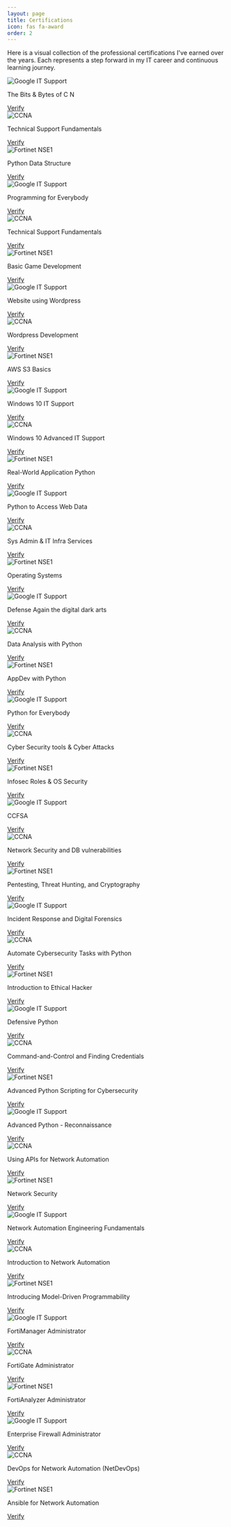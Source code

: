 ```yaml
---
layout: page
title: Certifications
icon: fas fa-award
order: 2
---
```



Here is a visual collection of the professional certifications I've earned over the years. Each represents a step forward in my IT career and continuous learning journey.


<div class="row">

  <div class="col-md-4 mb-4">
    <img src="/assets/img/certifications/bits.PNG" alt="Google IT Support" class="img-fluid rounded shadow-sm">
    <p class="text-center mt-2 mb-1">The Bits & Bytes of C N</p>
    <div class="text-center">
      <a href="https://coursera.org/verify/JP7944XMLZN7" target="_blank" class="btn btn-primary btn-sm">Verify</a>
    </div>
  </div>

  <div class="col-md-4 mb-4">
    <img src="/assets/img/certifications/Technical Support Fundamentals.PNG" alt="CCNA" class="img-fluid rounded shadow-sm">
    <p class="text-center mt-2 mb-1">Technical Support Fundamentals</p>
    <div class="text-center">
      <a href="https://coursera.org/verify/JP7944XMLZN7" target="_blank" class="btn btn-primary btn-sm">Verify</a>
    </div>
  </div>

  <div class="col-md-4 mb-4">
    <img src="/assets/img/certifications/Python Data Structure.PNG" alt="Fortinet NSE1" class="img-fluid rounded shadow-sm">
    <p class="text-center mt-2 mb-1">Python Data Structure</p>
    <div class="text-center">
      <a href="https://coursera.org/verify/U7RE78EDWDVE" target="_blank" class="btn btn-primary btn-sm">Verify</a>
    </div>
  </div>

</div>
<div class="row">

  <div class="col-md-4 mb-4">
    <img src="/assets/img/certifications/Programming for Everybody (Getting Started with Python.PNG" alt="Google IT Support" class="img-fluid rounded shadow-sm">
    <p class="text-center mt-2 mb-1">Programming for Everybody</p>
    <div class="text-center">
      <a href="https://coursera.org/verify/926PRDASC5WF" target="_blank" class="btn btn-primary btn-sm">Verify</a>
    </div>
  </div>

  <div class="col-md-4 mb-4">
    <img src="/assets/img/certifications/Organic Marketing.PNG" alt="CCNA" class="img-fluid rounded shadow-sm">
    <p class="text-center mt-2 mb-1">Technical Support Fundamentals</p>
    <div class="text-center">
      <a href="https://coursera.org/verify/2J7QP48CRB52" target="_blank" class="btn btn-primary btn-sm">Verify</a>
    </div>
  </div>

  <div class="col-md-4 mb-4">
    <img src="/assets/img/certifications/Basic Game Development.PNG" alt="Fortinet NSE1" class="img-fluid rounded shadow-sm">
    <p class="text-center mt-2 mb-1">Basic Game Development</p>
    <div class="text-center">
      <a href="https://coursera.org/verify/TAWAFN7QLNBU" target="_blank" class="btn btn-primary btn-sm">Verify</a>
    </div>
  </div>

</div>
<div class="row">

  <div class="col-md-4 mb-4">
    <img src="/assets/img/certifications/Website using Wordpress.PNG" alt="Google IT Support" class="img-fluid rounded shadow-sm">
    <p class="text-center mt-2 mb-1">Website using Wordpress</p>
    <div class="text-center">
      <a href="https://coursera.org/verify/QUDBKW635MJE" target="_blank" class="btn btn-primary btn-sm">Verify</a>
    </div>
  </div>

  <div class="col-md-4 mb-4">
    <img src="/assets/img/certifications/Wordpress.PNG" alt="CCNA" class="img-fluid rounded shadow-sm">
    <p class="text-center mt-2 mb-1">Wordpress Development</p>
    <div class="text-center">
      <a href="https://coursera.org/verify/TLCU58WT6JD4" target="_blank" class="btn btn-primary btn-sm">Verify</a>
    </div>
  </div>

  <div class="col-md-4 mb-4">
    <img src="/assets/img/certifications/AWS S3 Basics.PNG" alt="Fortinet NSE1" class="img-fluid rounded shadow-sm">
    <p class="text-center mt-2 mb-1">AWS S3 Basics</p>
    <div class="text-center">
      <a href="https://coursera.org/verify/RYZPBX94MSWC" target="_blank" class="btn btn-primary btn-sm">Verify</a>
    </div>
  </div>

</div>
<div class="row">

  <div class="col-md-4 mb-4">
    <img src="/assets/img/certifications/Windows 10 IT Support.PNG" alt="Google IT Support" class="img-fluid rounded shadow-sm">
    <p class="text-center mt-2 mb-1">Windows 10 IT Support</p>
    <div class="text-center">
      <a href="https://www.linkedin.com/learning/certificates/36f24203d631cb5acdfbd3a95b6fd6526a37d3c0c093b6884171bf6e278e9fdb?lipi=urn%3Ali%3Apage%3Ad_flagship3_profile_view_base_certifications_details%3Bu3itlvUJQT6sfxqRkUuQ5Q%3D%3D" target="_blank" class="btn btn-primary btn-sm">Verify</a>
    </div>
  </div>

  <div class="col-md-4 mb-4">
    <img src="/assets/img/certifications/Windows 10 Advanced IT Support.PNG" alt="CCNA" class="img-fluid rounded shadow-sm">
    <p class="text-center mt-2 mb-1">Windows 10 Advanced IT Support</p>
    <div class="text-center">
      <a href="https://www.linkedin.com/learning/certificates/dd769af2894ffaca46a81b1bb5f99aaab1189229ee5e2fd480dff119f5e33661?lipi=urn%3Ali%3Apage%3Ad_flagship3_profile_view_base_certifications_details%3Bu3itlvUJQT6sfxqRkUuQ5Q%3D%3D" target="_blank" class="btn btn-primary btn-sm">Verify</a>
    </div>
  </div>

  <div class="col-md-4 mb-4">
    <img src="/assets/img/certifications/Real-World Application Python.PNG" alt="Fortinet NSE1" class="img-fluid rounded shadow-sm">
    <p class="text-center mt-2 mb-1">Real-World Application Python</p>
    <div class="text-center">
      <a href="https://www.linkedin.com/learning/certificates/2fc77af5185d94daac65bbdb3448138a1605c6a144be860598a4d7e4050ec40c?lipi=urn%3Ali%3Apage%3Ad_flagship3_profile_view_base_certifications_details%3Bu3itlvUJQT6sfxqRkUuQ5Q%3D%3D" target="_blank" class="btn btn-primary btn-sm">Verify</a>
    </div>
  </div>

</div>
<div class="row">

  <div class="col-md-4 mb-4">
    <img src="/assets/img/certifications/Python to Access Web Data.PNG" alt="Google IT Support" class="img-fluid rounded shadow-sm">
    <p class="text-center mt-2 mb-1">Python to Access Web Data</p>
    <div class="text-center">
      <a href="https://coursera.org/verify/39SSNM3D57AY" target="_blank" class="btn btn-primary btn-sm">Verify</a>
    </div>
  </div>

  <div class="col-md-4 mb-4">
    <img src="/assets/img/certifications/Sys Admin & IT Infra Services.PNG" alt="CCNA" class="img-fluid rounded shadow-sm">
    <p class="text-center mt-2 mb-1">Sys Admin & IT Infra Services</p>
    <div class="text-center">
      <a href="https://coursera.org/verify/M5954QKCJVKU" target="_blank" class="btn btn-primary btn-sm">Verify</a>
    </div>
  </div>

  <div class="col-md-4 mb-4">
    <img src="/assets/img/certifications/Operating Systems.PNG" alt="Fortinet NSE1" class="img-fluid rounded shadow-sm">
    <p class="text-center mt-2 mb-1">Operating Systems</p>
    <div class="text-center">
      <a href="https://coursera.org/verify/YWYN4HTZATZY" target="_blank" class="btn btn-primary btn-sm">Verify</a>
    </div>
  </div>

</div>
<div class="row">

  <div class="col-md-4 mb-4">
    <img src="/assets/img/certifications/Defense Again the digital dark arts.PNG" alt="Google IT Support" class="img-fluid rounded shadow-sm">
    <p class="text-center mt-2 mb-1">Defense Again the digital dark arts</p>
    <div class="text-center">
      <a href="https://coursera.org/verify/ZX2VAPNVGQ9C" target="_blank" class="btn btn-primary btn-sm">Verify</a>
    </div>
  </div>

  <div class="col-md-4 mb-4">
    <img src="/assets/img/certifications/Data Analysis with Python.PNG" alt="CCNA" class="img-fluid rounded shadow-sm">
    <p class="text-center mt-2 mb-1">Data Analysis with Python</p>
    <div class="text-center">
      <a href="https://coursera.org/verify/SZYCWH6PNYU4" target="_blank" class="btn btn-primary btn-sm">Verify</a>
    </div>
  </div>

  <div class="col-md-4 mb-4">
    <img src="/assets/img/certifications/Application Development with Python.PNG" alt="Fortinet NSE1" class="img-fluid rounded shadow-sm">
    <p class="text-center mt-2 mb-1">AppDev with Python</p>
    <div class="text-center">
      <a href="https://www.linkedin.com/learning/certificates/2fc77af5185d94daac65bbdb3448138a1605c6a144be860598a4d7e4050ec40c?lipi=urn%3Ali%3Apage%3Ad_flagship3_profile_view_base_certifications_details%3B5OkC2fZ%2FRi%2Bey%2FMmEViDPw%3D%3D" target="_blank" class="btn btn-primary btn-sm">Verify</a>
    </div>
  </div>

</div>
<div class="row">

  <div class="col-md-4 mb-4">
    <img src="/assets/img/certifications/Python for Everybody.PNG" alt="Google IT Support" class="img-fluid rounded shadow-sm">
    <p class="text-center mt-2 mb-1">Python for Everybody</p>
    <div class="text-center">
      <a href="https://coursera.org/verify/specialization/GV8ZQGDGAVTD" target="_blank" class="btn btn-primary btn-sm">Verify</a>
    </div>
  </div>

  <div class="col-md-4 mb-4">
    <img src="/assets/img/certifications/Cyber Security tools & Cyber Attacks.PNG" alt="CCNA" class="img-fluid rounded shadow-sm">
    <p class="text-center mt-2 mb-1">Cyber Security tools & Cyber Attacks</p>
    <div class="text-center">
      <a href="https://coursera.org/verify/J75WPYDDGRLK" target="_blank" class="btn btn-primary btn-sm">Verify</a>
    </div>
  </div>

  <div class="col-md-4 mb-4">
    <img src="/assets/img/certifications/Infosec Roles & OS Security.PNG" alt="Fortinet NSE1" class="img-fluid rounded shadow-sm">
    <p class="text-center mt-2 mb-1">Infosec Roles & OS Security</p>
    <div class="text-center">
      <a href="https://www.credly.com/badges/d4e3f313-930d-4f88-92fb-fc412cc3e169/linked_in_profile" target="_blank" class="btn btn-primary btn-sm">Verify</a>
    </div>
  </div>

</div>
<div class="row">

  <div class="col-md-4 mb-4">
    <img src="/assets/img/certifications/CCFSA.PNG" alt="Google IT Support" class="img-fluid rounded shadow-sm">
    <p class="text-center mt-2 mb-1">CCFSA</p>
    <div class="text-center">
      <a href="https://coursera.org/verify/DZKVW9TXCX6N" target="_blank" class="btn btn-primary btn-sm">Verify</a>
    </div>
  </div>

  <div class="col-md-4 mb-4">
    <img src="/assets/img/certifications/Network Security and DB vulnerabilities.PNG" alt="CCNA" class="img-fluid rounded shadow-sm">
    <p class="text-center mt-2 mb-1">Network Security and DB vulnerabilities</p>
    <div class="text-center">
      <a href="https://coursera.org/verify/YWFMHGNUE24A" target="_blank" class="btn btn-primary btn-sm">Verify</a>
    </div>
  </div>

  <div class="col-md-4 mb-4">
    <img src="/assets/img/certifications/Pentesting, Threat Hunting, and Cryptography.PNG" alt="Fortinet NSE1" class="img-fluid rounded shadow-sm">
    <p class="text-center mt-2 mb-1">Pentesting, Threat Hunting, and Cryptography</p>
    <div class="text-center">
      <a href="https://coursera.org/verify/T2GTURQKXZYE" target="_blank" class="btn btn-primary btn-sm">Verify</a>
    </div>
  </div>

</div>
<div class="row">

  <div class="col-md-4 mb-4">
    <img src="/assets/img/certifications/Incident Response and Digital Forensics.PNG" alt="Google IT Support" class="img-fluid rounded shadow-sm">
    <p class="text-center mt-2 mb-1">Incident Response and Digital Forensics</p>
    <div class="text-center">
      <a href="https://coursera.org/verify/B4VETQX3DHTQ" target="_blank" class="btn btn-primary btn-sm">Verify</a>
    </div>
  </div>

  <div class="col-md-4 mb-4">
    <img src="/assets/img/certifications/Automate Cybersecurity Tasks with Python.PNG" alt="CCNA" class="img-fluid rounded shadow-sm">
    <p class="text-center mt-2 mb-1">Automate Cybersecurity Tasks with Python</p>
    <div class="text-center">
      <a href="https://coursera.org/verify/BJYND68MKV8F" target="_blank" class="btn btn-primary btn-sm">Verify</a>
    </div>
  </div>

  <div class="col-md-4 mb-4">
    <img src="/assets/img/certifications/Introduction to Ethical Hacker.PNG" alt="Fortinet NSE1" class="img-fluid rounded shadow-sm">
    <p class="text-center mt-2 mb-1">Introduction to Ethical Hacker</p>
    <div class="text-center">
      <a href="https://www.linkedin.com/in/safid-ullah-shah-it-specialist/details/certifications/1720188962201/single-media-viewer/?type=IMAGE&profileId=ACoAACOCjP8BN4ey1hpf1-88mrcN0Bn_3oyBfWY" target="_blank" class="btn btn-primary btn-sm">Verify</a>
    </div>
  </div>

</div>
<div class="row">

  <div class="col-md-4 mb-4">
    <img src="/assets/img/certifications/Defensive Python.PNG" alt="Google IT Support" class="img-fluid rounded shadow-sm">
    <p class="text-center mt-2 mb-1">Defensive Python</p>
    <div class="text-center">
      <a href="https://coursera.org/verify/KQ3JMEGPRW5X" target="_blank" class="btn btn-primary btn-sm">Verify</a>
    </div>
  </div>

  <div class="col-md-4 mb-4">
    <img src="/assets/img/certifications/Command-and-Control and Finding Credentials.PNG" alt="CCNA" class="img-fluid rounded shadow-sm">
    <p class="text-center mt-2 mb-1">Command-and-Control and Finding Credentials</p>
    <div class="text-center">
      <a href="https://coursera.org/verify/VRQVN5MT08G4" target="_blank" class="btn btn-primary btn-sm">Verify</a>
    </div>
  </div>

  <div class="col-md-4 mb-4">
    <img src="/assets/img/certifications/Advanced Python Scripting for Cybersecurity.PNG" alt="Fortinet NSE1" class="img-fluid rounded shadow-sm">
    <p class="text-center mt-2 mb-1">Advanced Python Scripting for Cybersecurity</p>
    <div class="text-center">
      <a href="https://coursera.org/verify/specialization/FIQK3LBF2T6K" target="_blank" class="btn btn-primary btn-sm">Verify</a>
    </div>
  </div>

</div>
<div class="row">

  <div class="col-md-4 mb-4">
    <img src="/assets/img/certifications/Defensive Python.PNG" alt="Google IT Support" class="img-fluid rounded shadow-sm">
    <p class="text-center mt-2 mb-1">Advanced Python - Reconnaissance</p>
    <div class="text-center">
      <a href="https://coursera.org/verify/3O4O00HAXOK5" target="_blank" class="btn btn-primary btn-sm">Verify</a>
    </div>
  </div>

  <div class="col-md-4 mb-4">
    <img src="/assets/img/certifications/Using APIs for Network Automation.PNG" alt="CCNA" class="img-fluid rounded shadow-sm">
    <p class="text-center mt-2 mb-1">Using APIs for Network Automation</p>
    <div class="text-center">
      <a href="https://coursera.org/verify/KTIRLFIAEGO7" target="_blank" class="btn btn-primary btn-sm">Verify</a>
    </div>
  </div>

  <div class="col-md-4 mb-4">
    <img src="/assets/img/certifications/Network Security.PNG" alt="Fortinet NSE1" class="img-fluid rounded shadow-sm">
    <p class="text-center mt-2 mb-1">Network Security</p>
    <div class="text-center">
      <a href="https://coursera.org/verify/BNS5ED6QU4V0" target="_blank" class="btn btn-primary btn-sm">Verify</a>
    </div>
  </div>

</div>
<div class="row">

  <div class="col-md-4 mb-4">
    <img src="/assets/img/certifications/Network Automation Engineering Fundamentals.PNG" alt="Google IT Support" class="img-fluid rounded shadow-sm">
    <p class="text-center mt-2 mb-1">Network Automation Engineering Fundamentals</p>
    <div class="text-center">
      <a href="https://coursera.org/verify/specialization/FTBX6N99XKEX" target="_blank" class="btn btn-primary btn-sm">Verify</a>
    </div>
  </div>

  <div class="col-md-4 mb-4">
    <img src="/assets/img/certifications/Introduction to Network Automation.PNG" alt="CCNA" class="img-fluid rounded shadow-sm">
    <p class="text-center mt-2 mb-1">Introduction to Network Automation</p>
    <div class="text-center">
      <a href="https://coursera.org/verify/7MT9APU7HA3V" target="_blank" class="btn btn-primary btn-sm">Verify</a>
    </div>
  </div>

  <div class="col-md-4 mb-4">
    <img src="/assets/img/certifications/Introducing Model-Driven Programmability.PNG" alt="Fortinet NSE1" class="img-fluid rounded shadow-sm">
    <p class="text-center mt-2 mb-1">Introducing Model-Driven Programmability</p>
    <div class="text-center">
      <a href="https://coursera.org/verify/P6XIDT22NT5P" target="_blank" class="btn btn-primary btn-sm">Verify</a>
    </div>
  </div>

</div>
<div class="row">

  <div class="col-md-4 mb-4">
    <img src="/assets/img/certifications/FortiManager Administrator.PNG" alt="Google IT Support" class="img-fluid rounded shadow-sm">
    <p class="text-center mt-2 mb-1">FortiManager Administrator</p>
    <div class="text-center">
      <a href="https://coursera.org/verify/YR99B9DYMOYI" target="_blank" class="btn btn-primary btn-sm">Verify</a>
    </div>
  </div>

  <div class="col-md-4 mb-4">
    <img src="/assets/img/certifications/FortiGate Administrator.PNG" alt="CCNA" class="img-fluid rounded shadow-sm">
    <p class="text-center mt-2 mb-1">FortiGate Administrator</p>
    <div class="text-center">
      <a href="https://coursera.org/verify/GRHQR0MIWQSQ" target="_blank" class="btn btn-primary btn-sm">Verify</a>
    </div>
  </div>

  <div class="col-md-4 mb-4">
    <img src="/assets/img/certifications/FortiAnalyzer Administrator.PNG" alt="Fortinet NSE1" class="img-fluid rounded shadow-sm">
    <p class="text-center mt-2 mb-1">FortiAnalyzer Administrator</p>
    <div class="text-center">
      <a href="https://coursera.org/verify/ARWVWICDH51K" target="_blank" class="btn btn-primary btn-sm">Verify</a>
    </div>
  </div>

</div>
<div class="row">

  <div class="col-md-4 mb-4">
    <img src="/assets/img/certifications/Enterprise Firewall Administrator.PNG" alt="Google IT Support" class="img-fluid rounded shadow-sm">
    <p class="text-center mt-2 mb-1">Enterprise Firewall Administrator</p>
    <div class="text-center">
      <a href="https://coursera.org/verify/NYYMRLRG5NDQ" target="_blank" class="btn btn-primary btn-sm">Verify</a>
    </div>
  </div>

  <div class="col-md-4 mb-4">
    <img src="/assets/img/certifications/DevOps for Network Automation (NetDevOps).PNG" alt="CCNA" class="img-fluid rounded shadow-sm">
    <p class="text-center mt-2 mb-1">DevOps for Network Automation (NetDevOps)</p>
    <div class="text-center">
      <a href="https://coursera.org/verify/6K2NH31VXZPC" target="_blank" class="btn btn-primary btn-sm">Verify</a>
    </div>
  </div>

  <div class="col-md-4 mb-4">
    <img src="/assets/img/certifications/Ansible for Network Automation.PNG" alt="Fortinet NSE1" class="img-fluid rounded shadow-sm">
    <p class="text-center mt-2 mb-1">Ansible for Network Automation</p>
    <div class="text-center">
      <a href="https://coursera.org/verify/AKVWAU28FR8G" target="_blank" class="btn btn-primary btn-sm">Verify</a>
    </div>
  </div>

</div>
